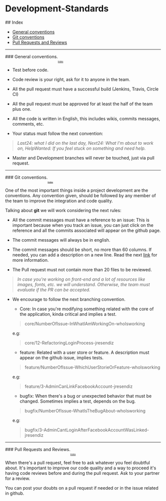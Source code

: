 # Development-Standards

##<a name="index"></a> Index

* [General conventions](#general-conventions)
* [Git conventions](#git-conventions)
* [Pull Requests and Reviews](#pull-requests)
----
###<a name="general-conventions"></a> General conventions.<sub><sub><sub><sub>[Index](#index)</sub></sub></sub></sub>

* Test before code.

* Code review is your right, ask for it to anyone in the team.

* All the pull request must have a successful build (Jenkins, Travis, Circle CI)

* All the pull request must be approved for at least the half of the team plus one.

* All the code is written in English, this includes wikis, commits messages, comments, etc.

* Your status must follow the next convention:
> *Last24: what I did on the last day, Next24: What I'm about to work on, HelpWanted: If you feel stuck on something and need help.*

* Master and Development branches will never be touched, just via pull request.
----

###<a name="git-conventions"></a> Git conventions.<sub><sub><sub><sub>[Index](#index)</sub></sub></sub></sub>

One of the most important things inside a project development are the conventions.
Any convention given, should be followed by any member of the team to improve the
integration and code quality.

Talking about **git** we will work considering the next rules:

* All the commit messages must have a reference to an issue: This is important because when you track an issue, you can just click on the reference and all the commits associated will appear on the github page.

* The commit messages will always be in english.

* The commit messages should be short, no more than 60 columns. If needed, you can add a description on a new line. Read the next [link](https://robots.thoughtbot.com/5-useful-tips-for-a-better-commit-message) for more information.

* The Pull request must not contain more than 20 files to be reviewed.
> _In case you're working on front-end and a lot of resources like images, fonts, etc. we will understand. Otherwise, the team must evaluate if the PR can be accepted._

* We encourage to follow the next branching convention.
  * Core: In case you're modifying something related with the core of the application, kinda critical and implies a test.
  > core/NumberOfIssue-InWhatIAmWorkingOn-whoIsworking

  e.g:
  > core/12-RefactoringLoginProcess-jresendiz

  * feature: Related with a user store or feature. A description must appear on the github issue, implies tests.
  > feature/NumberOfIssue-WhichUserStorieOrFeature-whoIsworking

  e.g:
  > feature/3-AdminCanLinkFacebookAccount-jresendiz

  * bugfix: When there's a bug or unexpected behavior that must be changed. Sometimes implies a test, depends on the bug.
  > bugfix/NumberOfIssue-WhatIsTheBugAbout-whoIsworking

  e.g:
  > bugfix/3-AdminCantLoginAfterFacebookAccountWasLinked-jresendiz

----
###<a name="pull-requests"></a> Pull Requests and Reviews.<sub><sub><sub><sub>[Index](#index)</sub></sub></sub></sub>

When there's a pull request, feel free to ask whatever you feel doubtful about. It's important to improve our code quality and a way to proceed it's having code reviews before and during the pull request. Ask to your partner for a review.

You can post your doubts on a pull request if needed or in the issue related in github.
